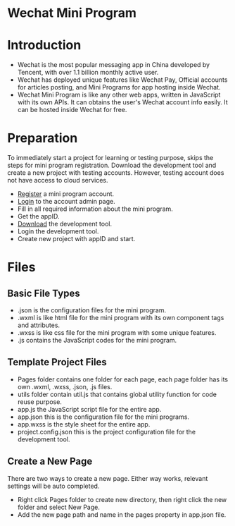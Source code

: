 # Wechat Mini Program

# Introduction
* Wechat is the most popular messaging app in China developed by Tencent, with over 1.1 billion monthly active user.
* Wechat has deployed unique features like Wechat Pay, Official accounts for articles posting, and Mini Programs for app hosting inside Wechat.
* Wechat Mini Program is like any other web apps, written in JavaScript with its own APIs. It can obtains the user's Wechat account info easily. It can be hosted inside Wechat for free.

# Preparation
To immediately start a project for learning or testing purpose, skips the steps for mini program registration. Download the development tool and create a new project with testing accounts. However, testing account does not have access to cloud services.
* [Register](https://mp.weixin.qq.com/cgi-bin/wx?token=&lang=en_US) a mini program account.
* [Login](https://mp.weixin.qq.com/?lang=en_US) to the account admin page.
* Fill in all required information about the mini program.
* Get the appID.
* [Download](https://developers.weixin.qq.com/miniprogram/en/dev/devtools/download.html) the development tool.
* Login the development tool.
* Create new project with appID and start.

# Files

## Basic File Types
* .json is the configuration files for the mini program.
* .wxml is like html file for the mini program with its own component tags and attributes.
* .wxss is like css file for the mini program with some unique features.
* .js contains the JavaScript codes for the mini program.

## Template Project Files
* Pages folder contains one folder for each page, each page folder has its own  .wxml, .wxss, .json, .js files.
* utils folder contain util.js that contains global utility function for code reuse purpose.
* app.js the JavaScript script file for the entire app.
* app.json this is the configuration file for the mini programs.
* app.wxss is the style sheet for the entire app.
* project.config.json this is the project configuration file for the development tool.

## Create a New Page
There are two ways to create a new page. Either way works, relevant settings will be auto completed.
* Right click Pages folder to create new directory, then right click the new folder and select New Page.
* Add the new page path and name in the pages property in app.json file.
